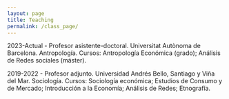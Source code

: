 ```yaml
---
layout: page
title: Teaching
permalink: /class_page/
---
```



2023-Actual - Profesor asistente-doctoral. Universitat Autònoma de Barcelona. Antropología. Cursos: Antropología Económica (grado); Análisis de Redes sociales (máster).

2019-2022 - Profesor adjunto. Universidad Andrés Bello, Santiago y Viña del Mar. Sociología. Cursos: Sociología económica; Estudios de Consumo y de Mercado; Introducción a la Economía; Análisis de Redes; Etnografía.
